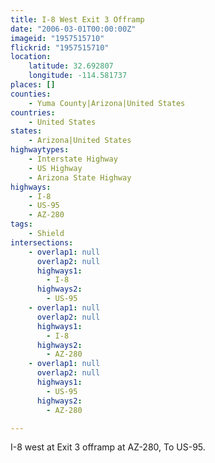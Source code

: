 ```yaml
---
title: I-8 West Exit 3 Offramp
date: "2006-03-01T00:00:00Z"
imageid: "1957515710"
flickrid: "1957515710"
location:
    latitude: 32.692807
    longitude: -114.581737
places: []
counties:
    - Yuma County|Arizona|United States
countries:
    - United States
states:
    - Arizona|United States
highwaytypes:
    - Interstate Highway
    - US Highway
    - Arizona State Highway
highways:
    - I-8
    - US-95
    - AZ-280
tags:
    - Shield
intersections:
    - overlap1: null
      overlap2: null
      highways1:
        - I-8
      highways2:
        - US-95
    - overlap1: null
      overlap2: null
      highways1:
        - I-8
      highways2:
        - AZ-280
    - overlap1: null
      overlap2: null
      highways1:
        - US-95
      highways2:
        - AZ-280

---
```

I-8 west at Exit 3 offramp at AZ-280, To US-95.